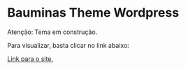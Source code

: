 # Bauminas Theme Wordpress

Atenção: Tema em construção.

Para visualizar, basta clicar no link abaixo:

[Link para o site.](https://www.bauminas.com.br)
